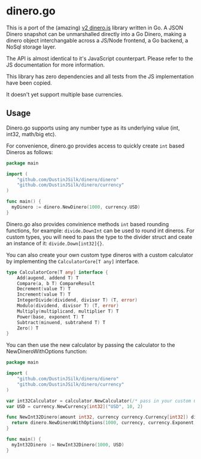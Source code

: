 # dinero.go

This is a port of the (amazing) [v2 dinero.js](https://github.com/dinerojs/dinero.js/) library written in Go.
A JSON Dinero snapshot can be unmarshalled directly into a Go Dinero, making a dinero object interchangable across a JS/Node frontend, a Go backend, a NoSql storage layer.

The API is almost identical to it's JavaScript counterpart. Please refer to the JS documentation for more information.

This library has zero dependencies and all tests from the JS implementation have been copied.

It doesn't yet support multiple base currencies.

## Usage

Dinero.go supports using any number type as its underlying value (int, int32, math/big etc).

For convenience, dinero.go provides access to quickly create `int` based Dineros as follows:

```go
package main

import (
	"github.com/DustinJSilk/dinero/dinero"
	"github.com/DustinJSilk/dinero/currency"
)

func main() {
  myDinero := dinero.NewDinero(1000, currency.USD)
}
```

Dinero.go also provides convinience methods `int` based rounding functions, for example:
`divide.DownInt` can be used to round int dineros. For custom types, you will need to pass the
type to the divider struct and ceate an instance of it: `divide.Down[int32]{}`.

You can also create your own custom type dineros with a custom calculator by implementing the
`CalculatorCore[T any]` interface.

```go
type CalculatorCore[T any] interface {
	Add(augend, addend T) T
	Compare(a, b T) CompareResult
	Decrement(value T) T
	Increment(value T) T
	IntegerDivide(dividend, divisor T) (T, error)
	Modulo(dividend, divisor T) (T, error)
	Multiply(multiplicand, multiplier T) T
	Power(base, exponent T) T
	Subtract(minuend, subtrahend T) T
	Zero() T
}
```

You can then use the new calculator by passing the calculator to the NewDineroWithOptions function:

```go
package main

import (
	"github.com/DustinJSilk/dinero/dinero"
	"github.com/DustinJSilk/dinero/currency"
)

var int32Calculator = calculator.NewCalculator(/* pass in your custom CalculatorCore */)
var USD = currency.NewCurrency[int32]("USD", 10, 2)

func NewInt32Dinero(amount int32, currency currency.Currency[int32]) dinero.Dinero[int32] {
  return dinero.NewDineroWithOptions(1000, currency, currency.Exponent, int32Calculator)
}

func main() {
  myInt32Dinero := NewInt32Dinero(1000, USD)
}
```
